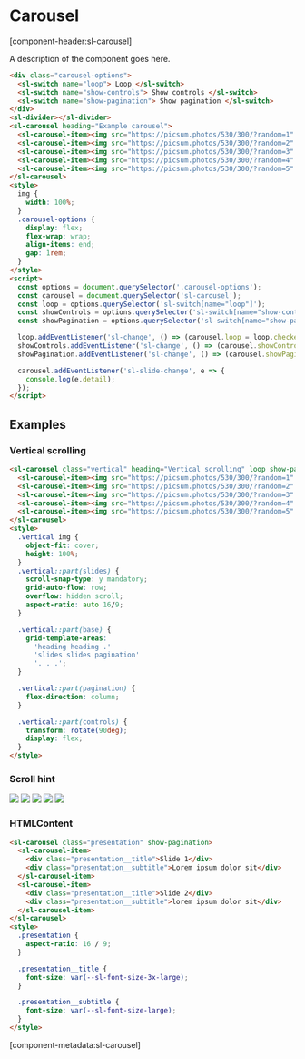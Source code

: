 # Carousel

[component-header:sl-carousel]

A description of the component goes here.

```html preview
<div class="carousel-options">
  <sl-switch name="loop"> Loop </sl-switch>
  <sl-switch name="show-controls"> Show controls </sl-switch>
  <sl-switch name="show-pagination"> Show pagination </sl-switch>
</div>
<sl-divider></sl-divider>
<sl-carousel heading="Example carousel">
  <sl-carousel-item><img src="https://picsum.photos/530/300/?random=1" /></sl-carousel-item>
  <sl-carousel-item><img src="https://picsum.photos/530/300/?random=2" /></sl-carousel-item>
  <sl-carousel-item><img src="https://picsum.photos/530/300/?random=3" /></sl-carousel-item>
  <sl-carousel-item><img src="https://picsum.photos/530/300/?random=4" /></sl-carousel-item>
  <sl-carousel-item><img src="https://picsum.photos/530/300/?random=5" /></sl-carousel-item>
</sl-carousel>
<style>
  img {
    width: 100%;
  }
  .carousel-options {
    display: flex;
    flex-wrap: wrap;
    align-items: end;
    gap: 1rem;
  }
</style>
<script>
  const options = document.querySelector('.carousel-options');
  const carousel = document.querySelector('sl-carousel');
  const loop = options.querySelector('sl-switch[name="loop"]');
  const showControls = options.querySelector('sl-switch[name="show-controls"]');
  const showPagination = options.querySelector('sl-switch[name="show-pagination"]');

  loop.addEventListener('sl-change', () => (carousel.loop = loop.checked));
  showControls.addEventListener('sl-change', () => (carousel.showControls = showControls.checked));
  showPagination.addEventListener('sl-change', () => (carousel.showPagination = showPagination.checked));

  carousel.addEventListener('sl-slide-change', e => {
    console.log(e.detail);
  });
</script>
```

## Examples

### Vertical scrolling

```html preview
<sl-carousel class="vertical" heading="Vertical scrolling" loop show-pagination>
  <sl-carousel-item><img src="https://picsum.photos/530/300/?random=1" /></sl-carousel-item>
  <sl-carousel-item><img src="https://picsum.photos/530/300/?random=2" /></sl-carousel-item>
  <sl-carousel-item><img src="https://picsum.photos/530/300/?random=3" /></sl-carousel-item>
  <sl-carousel-item><img src="https://picsum.photos/530/300/?random=4" /></sl-carousel-item>
  <sl-carousel-item><img src="https://picsum.photos/530/300/?random=5" /></sl-carousel-item>
</sl-carousel>
<style>
  .vertical img {
    object-fit: cover;
    height: 100%;
  }
  .vertical::part(slides) {
    scroll-snap-type: y mandatory;
    grid-auto-flow: row;
    overflow: hidden scroll;
    aspect-ratio: auto 16/9;
  }

  .vertical::part(base) {
    grid-template-areas:
      'heading heading .'
      'slides slides pagination'
      '. . .';
  }

  .vertical::part(pagination) {
    flex-direction: column;
  }

  .vertical::part(controls) {
    transform: rotate(90deg);
    display: flex;
  }
</style>
```

### Scroll hint

<sl-carousel class="scroll-hint" show-controls show-pagination>
  <sl-carousel-item><img src="https://picsum.photos/530/300/?random=1" /></sl-carousel-item>
  <sl-carousel-item><img src="https://picsum.photos/530/300/?random=2" /></sl-carousel-item>
  <sl-carousel-item><img src="https://picsum.photos/530/300/?random=3" /></sl-carousel-item>
  <sl-carousel-item><img src="https://picsum.photos/530/300/?random=4" /></sl-carousel-item>
  <sl-carousel-item><img src="https://picsum.photos/530/300/?random=5" /></sl-carousel-item>
</sl-carousel>

<style>
  .scroll-hint::part(slides) {
    padding-inline: 5rem;
  }
</style>

### HTMLContent

```html preview
<sl-carousel class="presentation" show-pagination>
  <sl-carousel-item>
    <div class="presentation__title">Slide 1</div>
    <div class="presentation__subtitle">Lorem ipsum dolor sit</div>
  </sl-carousel-item>
  <sl-carousel-item>
    <div class="presentation__title">Slide 2</div>
    <div class="presentation__subtitle">lorem ipsum dolor sit</div>
  </sl-carousel-item>
</sl-carousel>
<style>
  .presentation {
    aspect-ratio: 16 / 9;
  }

  .presentation__title {
    font-size: var(--sl-font-size-3x-large);
  }

  .presentation__subtitle {
    font-size: var(--sl-font-size-large);
  }
</style>
```

[component-metadata:sl-carousel]
